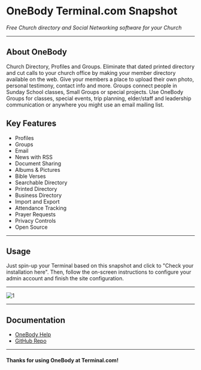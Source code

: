 # **OneBody** Terminal.com Snapshot
*Free Church directory and Social Networking software for your Church*

---

## About OneBody
Church Directory, Profiles and Groups. Eliminate that dated printed directory and cut calls to your church office by making your member directory available on the web. Give your members a place to upload their own photo, personal testimony, contact info and more. Groups connect people in Sunday School classes, Small Groups or special projects. Use OneBody Groups for classes, special events, trip planning, elder/staff and leadership communication or anywhere you might use an email mailing list.



## Key Features
- Profiles
- Groups
- Email
- News with RSS
- Document Sharing
- Albums & Pictures
- Bible Verses
- Searchable Directory
- Printed Directory
- Business Directory
- Import and Export
- Attendance Tracking
- Prayer Requests
- Privacy Controls
- Open Source

---

## Usage

Just spin-up your Terminal based on this snapshot and click to "Check your installation here".
Then, follow the on-screen instructions to configure your admin account and finish the site configuration.

---

![1](http://church.io/img/screenshots/directory.png)

---

## Documentation
- [OneBody Help](http://church.io/onebody/help/)
- [GitHub Repo](https://github.com/churchio/onebody)

---

#### Thanks for using OneBody at Terminal.com!
